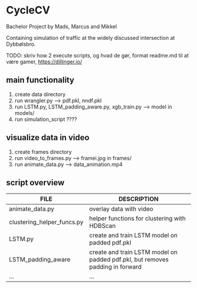 # CycleCV


Bachelor Project by Mads, Marcus and Mikkel

Containing simulation of traffic at the widely discussed intersection at Dybbølsbro.

TODO: skriv how 2 execute scripts, og hvad de gør, format readme.md til at være gamer, https://dillinger.io/

## main functionality
1. create data directory
2. run wrangler.py --> pdf.pkl, nndf.pkl
3. run LSTM.py, LSTM_padding_aware.py, xgb_train.py --> model in models/
4. run simulation_script ????

## visualize data in video
1. create frames directory
2. run video_to_frames.py --> framei.jpg in frames/
3. run animate_data.py --> data_animation.mp4

## script overview
| FILE | DESCRIPTION |
| ---- | ----------- |
| animate_data.py | overlay data with video |
| clustering_helper_funcs.py | helper functions for clustering with HDBScan |
| LSTM.py | create and train LSTM model on padded pdf.pkl |
| LSTM_padding_aware | create and train LSTM model on padded pdf.pkl, but removes padding in forward |
| ... | ... |
